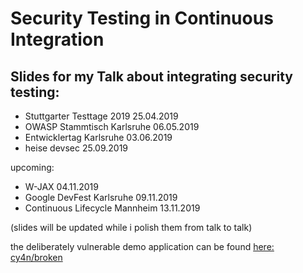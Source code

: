 # Security Testing in Continuous Integration

## Slides for my Talk about integrating security testing:

* Stuttgarter Testtage 2019 25.04.2019
* OWASP Stammtisch Karlsruhe 06.05.2019
* Entwicklertag Karlsruhe 03.06.2019
* heise devsec 25.09.2019

upcoming:
* W-JAX 04.11.2019
* Google DevFest Karlsruhe 09.11.2019
* Continuous Lifecycle Mannheim 13.11.2019



(slides will be updated while i polish them from talk to talk)


the deliberately vulnerable demo application can be found [here: cy4n/broken](https://github.com/cy4n/broken)
